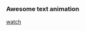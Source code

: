 ### Awesome text animation
 
[watch](https://oleg-kolosov.github.io/Awesome-Text-Animation-using-HTML-and-CSS/)
